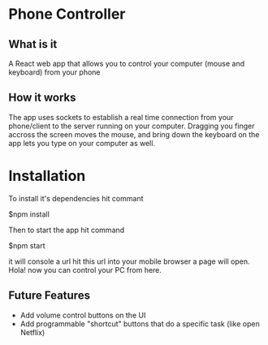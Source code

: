 # Phone Controller

## What is it

A React web app that allows you to control your computer (mouse and keyboard) from your phone 

## How it works

The app uses sockets to establish a real time connection from your phone/client to the server running on your computer. Dragging you finger accross the screen moves the mouse, and bring down the keyboard on the app lets you type on your computer as well.

# Installation 
To install it's dependencies hit commant

$npm install

Then to start the app hit command

$npm start

it will console a url hit this url into your mobile browser a page will open. Hola! now you can control your PC from here.


## Future Features
 - Add volume control buttons on the UI
 - Add programmable "shortcut" buttons that do a specific task (like open Netflix)
